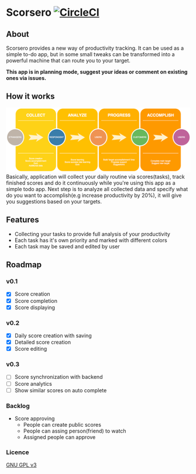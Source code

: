 # Scorsero [![CircleCI](https://circleci.com/gh/scorsero/scorsero-client-android/tree/master.svg?style=svg)](https://circleci.com/gh/scorsero/scorsero-client-android/tree/master)

## About
Scorsero provides a new way of productivity tracking. It can be used as a simple to-do app, but in some small tweaks can be transformed into a powerful machine that can route you to your target.

**This app is in planning mode, suggest your ideas or comment on existing ones via issues.**

## How it works
![Scorsero workflow](https://github.com/scorsero/scorsero-client-android/blob/master/scorsero_flow.png)
Basically, application will collect your daily routine via scores(tasks), track finished scores and do it continuously while you're using this app as a simple todo app. Next step is to analyze all collected data and specify what do you want to accomplish(e.g increase productivity by 20%), it will give you suggestions based on your targets.

## Features

- Collecting your tasks to provide full analysis of your productivity
- Each task has it's own priority and marked with different colors
- Each task may be saved and edited by user

## Roadmap

### v0.1

- [X] Score creation 
- [X] Score completion
- [X] Score displaying

### v0.2
- [X] Daily score creation with saving
- [X] Detailed score creation
- [X] Score editing

### v0.3
- [ ] Score synchronization with backend
- [ ] Score analytics
- [ ] Show similar scores on auto complete

### Backlog
- Score approving
  - People can create public scores
  - People can assing person(friend) to watch
  - Assigned people can approve

### Licence

[GNU GPL v3](LICENSE)